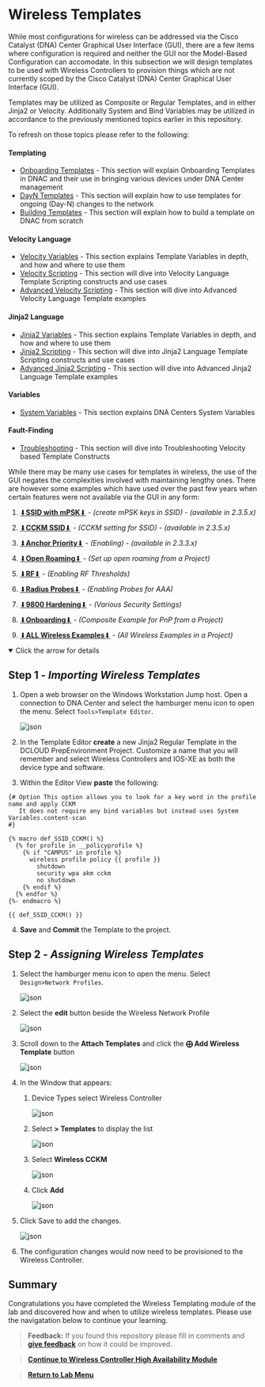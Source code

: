 # Wireless Templates

While most configurations for wireless can be addressed via the Cisco Catalyst (DNA) Center Graphical User Interface (GUI), there are a few items where configuration is required and neither the GUI nor the Model-Based Configuration can accomodate. In this subsection we will design templates to be used with Wireless Controllers to provision things which are not currently scoped by the Cisco Catalyst (DNA) Center Graphical User Interface (GUI).

Templates may be utilized as Composite or Regular Templates, and in either Jinja2 or Velocity. Additionally System and Bind Variables may be utilized in accordance to the previously mentioned topics earlier in this repository.

To refresh on those topics please refer to the following:

#### Templating

* [Onboarding Templates](../../Onboarding.md#onboarding-templates-and-flows) - This section will explain Onboarding Templates in DNAC and their use in bringing various devices under DNA Center management
* [DayN Templates](../../DayN.md#day-n-templates-and-flows) - This section will explain how to use templates for ongoing (Day-N) changes to the network
* [Building Templates](../../Templates.md#building-templates) - This section will explain how to build a template on DNAC from scratch

#### Velocity Language

* [Velocity Variables](../../Variables.md#velocity-variables) - This section explains Template Variables in depth, and how and where to use them
* [Velocity Scripting](../../Velocity.md#velocity-scripting) - This section will dive into Velocity Language Template Scripting constructs and use cases
* [Advanced Velocity Scripting](../../AdvancedVelocity.md#advanced-velocity) - This section will dive into Advanced Velocity Language Template examples

#### Jinja2 Language

* [Jinja2 Variables](../../Variables.md#jinja2-variables) - This section explains Template Variables in depth, and how and where to use them
* [Jinja2 Scripting](../../Jinja2.md#jinja2-scripting) - This section will dive into Jinja2 Language Template Scripting constructs and use cases
* [Advanced Jinja2 Scripting](../../AdvancedJinja2.md#advanced-jinja2) - This section will dive into Advanced Jinja2 Language Template examples

#### Variables

* [System Variables](../../SystemVariables.md#dna-center-system-variables) - This section explains DNA Centers System Variables

#### Fault-Finding

* [Troubleshooting](../../TroubleShoot.md#Troubleshooting) - This section will dive into Troubleshooting Velocity based Template Constructs

While there may be many use cases for templates in wireless, the use of the GUI negates the complexities involved with maintaining lengthy ones. There are however some examples which have used over the past few years when certain features were not available via the GUI in any form:

1. [⬇︎**SSID with mPSK**⬇︎](https://minhaskamal.github.io/DownGit/#/home?url=https://github.com/kebaldwi/DNAC-TEMPLATES/blob/master/LABS/LAB-J-Wireless-Automation/templates/wireless/Wifi_SSID_mPSK.json) - *(create mPSK keys in SSID)* - *(available in 2.3.5.x)*
2. [⬇︎**CCKM SSID**⬇︎](https://minhaskamal.github.io/DownGit/#/home?url=https://github.com/kebaldwi/DNAC-TEMPLATES/blob/master/LABS/LAB-J-Wireless-Automation/templates/Wifi_CCKM_templates.json) - *(CCKM setting for SSID)* - *(available in 2.3.5.x)*
3. [⬇︎**Anchor Priority**⬇︎](https://minhaskamal.github.io/DownGit/#/home?url=https://github.com/kebaldwi/DNAC-TEMPLATES/blob/master/LABS/LAB-J-Wireless-Automation/templates/Wifi_Anchor_Priority_templates.json) - *(Enabling)* - *(available in 2.3.3.x)*
4. [⬇︎**Open Roaming**⬇︎](https://minhaskamal.github.io/DownGit/#/home?url=https://github.com/kebaldwi/DNAC-TEMPLATES/blob/master/LABS/LAB-J-Wireless-Automation/templates/Wifi_Open_Roaming_project.json) - *(Set up open roaming from a Project)*
5. [⬇︎**RF**⬇︎](https://minhaskamal.github.io/DownGit/#/home?url=https://github.com/kebaldwi/DNAC-TEMPLATES/blob/master/LABS/LAB-J-Wireless-Automation/templates/Wifi_RF_templates.json) - *(Enabling RF Thresholds)*
6. [⬇︎**Radius Probes**⬇︎](https://minhaskamal.github.io/DownGit/#/home?url=https://github.com/kebaldwi/DNAC-TEMPLATES/blob/master/LABS/LAB-J-Wireless-Automation/templates/Wifi_AAA_Probes_templates.json) - *(Enabling Probes for AAA)*
7. [⬇︎**9800 Hardening**⬇︎](https://minhaskamal.github.io/DownGit/#/home?url=https://github.com/kebaldwi/DNAC-TEMPLATES/blob/master/LABS/LAB-J-Wireless-Automation/templates/Wifi_9800_Harden_templates.json) - *(Various Security Settings)*
8. [⬇︎**Onboarding**⬇︎](https://minhaskamal.github.io/DownGit/#/home?url=https://github.com/kebaldwi/DNAC-TEMPLATES/blob/master/LABS/LAB-J-Wireless-Automation/templates/Wifi_PnP_Onboarding_project.json) - *(Composite Example for PnP from a Project)*

9. [⬇︎**ALL Wireless Examples**⬇︎](https://minhaskamal.github.io/DownGit/#/home?url=https://github.com/kebaldwi/DNAC-TEMPLATES/blob/master/LABS/LAB-J-Wireless-Automation/templates/Wifi_Templates_project.json) - *(All Wireless Examples in a Project)*

<details open>
<summary> Click the arrow for details</summary>

## Step 1 - ***Importing Wireless Templates***

1. Open a web browser on the Windows Workstation Jump host. Open a connection to DNA Center and select the hamburger menu icon to open the menu. Select `Tools>Template Editor`.

   ![json](./images/underconstruction.png?raw=true "Import JSON")

2. In the Template Editor **create** a new Jinja2 Regular Template in the DCLOUD PrepEnvironment Project. Customize a name that you will remember and select Wireless Controllers and IOS-XE as both the device type and software.

3. Within the Editor View **paste** the following:

```J2
{# Option This option allows you to look for a key word in the profile name and apply CCKM 
   It does not require any bind variables but instead uses System Variables.content-scan
#}

{% macro def_SSID_CCKM() %}
  {% for profile in __policyprofile %}
    {% if "CAMPUS" in profile %}
      wireless profile policy {{ profile }}
        shutdown
        security wpa akm cckm
        no shutdown
    {% endif %}
  {% endfor %}
{%- endmacro %}  

{{ def_SSID_CCKM() }}
```

4. **Save** and **Commit** the Template to the project.

## Step 2 - ***Assigning Wireless Templates***

1. Select the hamburger menu icon to open the menu. Select `Design>Network Profiles`.

   ![json](./images/underconstruction.png?raw=true "Import JSON")

2. Select the **edit** button beside the Wireless Network Profile

   ![json](./images/underconstruction.png?raw=true "Import JSON")

3. Scroll down to the **Attach Templates** and click the **⨁ Add Wireless Template** button

   ![json](./images/underconstruction.png?raw=true "Import JSON")

4. In the Window that appears:
   
   1. Device Types select Wireless Controller

      ![json](./images/underconstruction.png?raw=true "Import JSON")

   2. Select **> Templates** to display the list

      ![json](./images/underconstruction.png?raw=true "Import JSON")

   3. Select **Wireless CCKM**

      ![json](./images/underconstruction.png?raw=true "Import JSON")

   4. Click **Add**

      ![json](./images/underconstruction.png?raw=true "Import JSON")

5. Click Save to add the changes.

   ![json](./images/underconstruction.png?raw=true "Import JSON")

6. The configuration changes would now need to be provisioned to the Wireless Controller.

</details>

## Summary

Congratulations you have completed the Wireless Templating module of the lab and discovered how and when to utilize wireless templates. Please use the navigatation below to continue your learning.

> **Feedback:** If you found this repository please fill in comments and [**give feedback**](https://app.smartsheet.com/b/form/f75ce15c2053435283a025b1872257fe) on how it could be improved.

> [**Continue to Wireless Controller High Availability Module**](../LAB-J-Wireless-Automation/module7-controllerha.md)

> [**Return to Lab Menu**](./README.md)